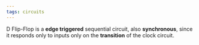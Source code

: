 ```yaml
---
tags: circuits
---
```

D Flip-Flop is a **edge triggered** sequential circuit, also **synchronous**, since it responds only to inputs only on the **transition** of the clock circuit.


